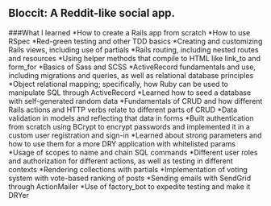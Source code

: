 ## Bloccit: A Reddit-like social app.
###What I learned
*How to create a Rails app from scratch
*How to use RSpec
*Red-green testing and other TDD basics
*Creating and customizing Rails views, including use of partials
*Rails routing, including nested routes and resources
*Using helper methods that compile to HTML like link_to and form_for
*Basics of Sass and SCSS
*ActiveRecord fundamentals and use, including migrations and queries, as well as relational database principles
*Object relational mapping; specifically, how Ruby can be used to manipulate SQL through ActiveRecord
*Learned how to seed a database with self-generated random data
*Fundamentals of CRUD and how different Rails actions and HTTP verbs relate to different parts of CRUD
*Data validation in models and reflecting that data in forms
*Built authentication from scratch using BCrypt to encrypt passwords and implemented it in a custom user registration and sign-in
*Learned about strong parameters and how to use them for a more DRY application with whitelisted params
*Usage of scopes to name and chain SQL commands
*Different user roles and authorization for different actions, as well as testing in different contexts
*Rendering collections with partials
*Implementation of voting system with vote-based ranking of posts
*Sending emails with SendGrid through ActionMailer
*Use of factory_bot to expedite testing and make it DRYer

